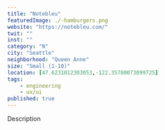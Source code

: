 ```yaml
---
title: "Notebleu"
featuredImage: ./-hamburgers.png
website: "https://notebleu.com/"
twit: ""
inst: ""
category: "N"
city: "Seattle"
neighborhood: "Queen Anne"
size: "Small (1-10)"
location: [47.6231012303053,-122.35780073099725]
tags:
    - engineering
    - ux/ui
published: true
---
```


Description
